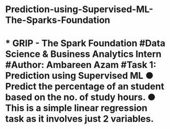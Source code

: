 # Prediction-using-Supervised-ML-The-Sparks-Foundation
# * GRIP - The Spark Foundation #Data Science &amp; Business Analytics Intern #Author: Ambareen Azam #Task 1: Prediction using Supervised ML ● Predict the percentage of an student based on the no. of study hours. ● This is a simple linear regression task as it involves just 2 variables.
